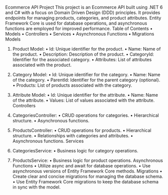 
Ecommerce API Project
This project is an Ecommerce API built using .NET 6 and C# with a focus on Domain Driven Design (DDD) principles. It provides endpoints for managing products, categories, and product attributes. Entity Framework Core is used for database operations, and asynchronous functions are employed for improved performance.
Table of Contents
•	Models
•	Controllers
•	Services
•	Asynchronous Functions
•	Migrations
Models
1.	Product Model:
•	Id: Unique identifier for the product.
•	Name: Name of the product.
•	Description: Description of the product.
•	CategoryId: Identifier for the associated category.
•	Attributes: List of attributes associated with the product.
2.	Category Model:
•	Id: Unique identifier for the category.
•	Name: Name of the category.
•	ParentId: Identifier for the parent category (optional).
•	Products: List of products associated with the category.
3.	Attribute Model:
•	Id: Unique identifier for the attribute.
•	Name: Name of the attribute.
•	Values: List of values associated with the attribute.
Controllers

1.	CategoriesController:
•	CRUD operations for categories.
•	Hierarchical structure.
•	Asynchronous functions.
2.	ProductsController:
•	CRUD operations for products.
•	Hierarchical structure.
•	Relationships with categories and attributes.
•	Asynchronous functions.
Services
1.	CategoriesService:
•	Business logic for category operations.
2.	ProductsService:
•	Business logic for product operations.
Asynchronous Functions
•	Utilize async and await for database operations.
•	Use asynchronous versions of Entity Framework Core methods.
Migrations
•	Create clear and concise migrations for managing the database schema.
•	Use Entity Framework Core migrations to keep the database schema in sync with the model.

